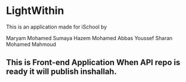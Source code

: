 # LightWithin

This is an application made for iSchool by 

Maryam Mohamed
Sumaya Hazem
Mohamed Abbas
Youssef Sharan
Mohamed Mahmoud

## This is Front-end Application When API repo is ready it will publish inshallah.
